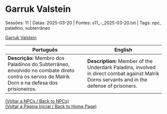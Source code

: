 
# Garruk Valstein

Sessões: 11 | Datas: 2025-03-20 | Fontes: s11_-_2025-03-20.txt | Tags: npc, paladino, subterrâneo

[Garruk Valstein](garruk_valstein.png)

| Português | English |
|-----------|---------|
| **Descrição:** Membro dos Paladinos do Subterrâneo, envolvido no combate direto contra os servos de Malrik Dorn e na defesa dos prisioneiros. | **Description:** Member of the Underdark Paladins, involved in direct combat against Malrik Dorns servants and in the defense of prisoners. |

[(Voltar a NPCs / Back to NPCs)](npcs_list.md)  
[(Voltar à Página Inicial / Back to Home Page)](home.md)



















